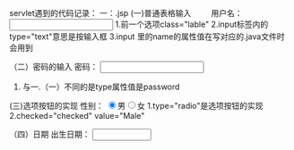 servlet遇到的代码记录：
一：.jsp
(一)普通表格输入
     <tr>
         <td class="lalel">用户名：</td>
         <td class="controler"><input type="text" name="username" /></td>
     </tr>
1.前一个选项class="lable"
2.input标签内的type="text"意思是按输入框
3.input 里的name的属性值在写对应的.java文件时会用到

（二）密码的输入
     <tr>
	 <td class="label">密码：</td>
         <td class="controler"><input type="password" name="mypassword" ></td>
     </tr>
1. 与一.（一）不同的是type属性值是password

(三)选项按钮的实现
     <tr>
         <td class="label">性别：</td>
	 <td class="controler"><input type="radio" name="gender" checked="checked" value="Male">男<input type="radio" name="gender" value="Female">女</td>
     </tr>
 1.type="radio"是选项按钮的实现
 2.checked="checked" value="Male"
 
（四）日期
     <tr>
	  <td class="label">出生日期：</td>
	  <td class="controler"><input name="birthday" type="text" id="control_date" size="10"
                                maxlength="10" onclick="new Calendar().show(this);" readonly="readonly" />
	  </td>
	  </tr>



